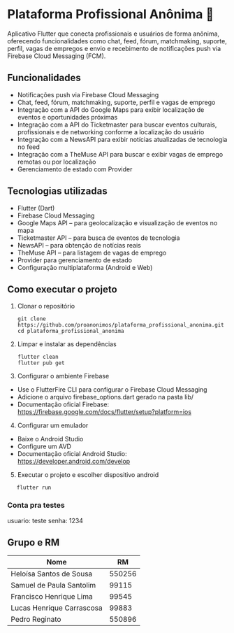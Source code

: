 # Plataforma Profissional Anônima 📱
Aplicativo Flutter que conecta profissionais e usuários de forma anônima, oferecendo funcionalidades como chat, feed, fórum, matchmaking, suporte, perfil, vagas de empregos e envio e recebimento de notificações push via Firebase Cloud Messaging (FCM).

## Funcionalidades
* Notificações push via Firebase Cloud Messaging
* Chat, feed, fórum, matchmaking, suporte, perfil e vagas de emprego
* Integração com a API do Google Maps para exibir localização de eventos e oportunidades próximas
* Integração com a API do Ticketmaster para buscar eventos culturais, profissionais e de networking conforme a localização do usuário
* Integração com a NewsAPI para exibir notícias atualizadas de tecnologia no feed
* Integração com a TheMuse API para buscar e exibir vagas de emprego remotas ou por localização
* Gerenciamento de estado com Provider
  
## Tecnologias utilizadas
* Flutter (Dart)
* Firebase Cloud Messaging
* Google Maps API – para geolocalização e visualização de eventos no mapa
* Ticketmaster API – para busca de eventos de tecnologia
* NewsAPI – para obtenção de notícias reais
* TheMuse API – para listagem de vagas de emprego
* Provider para gerenciamento de estado
* Configuração multiplataforma (Android e Web)

## Como executar o projeto
1. Clonar o repositório
   ```
   git clone https://github.com/proanonimos/plataforma_profissional_anonima.git
   cd plataforma_profissional_anonima
2. Limpar e instalar as dependências 
   ```
   flutter clean
   flutter pub get
3. Configurar o ambiente Firebase
  - Use o FlutterFire CLI para configurar o Firebase Cloud Messaging
  - Adicione o arquivo firebase_options.dart gerado na pasta lib/
  - Documentação oficial Firebase: https://firebase.google.com/docs/flutter/setup?platform=ios
4. Configurar um emulador
  - Baixe o Android Studio
  - Configure um AVD
  - Documentação oficial Android Studio: https://developer.android.com/develop
5. Executar o projeto e escolher dispositivo android
```
   flutter run
```
### Conta pra testes
usuario: teste
senha: 1234

## Grupo e RM
| Nome                      | RM     |
|---------------------------|--------|
| Heloísa Santos de Sousa   | 550256 |
| Samuel de Paula Santolim  | 99115  |
| Francisco Henrique Lima   | 99545  |
| Lucas Henrique Carrascosa | 99883  |
| Pedro Reginato            | 550896 |
